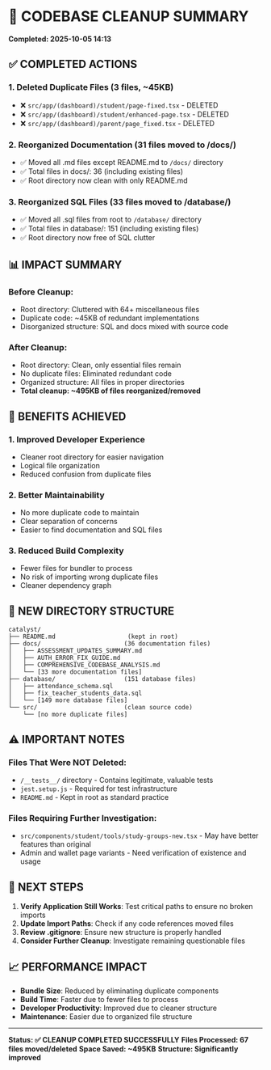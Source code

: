 # 🧹 CODEBASE CLEANUP SUMMARY
**Completed: 2025-10-05 14:13**

## ✅ COMPLETED ACTIONS

### 1. Deleted Duplicate Files (3 files, ~45KB)
- ❌ `src/app/(dashboard)/student/page-fixed.tsx` - DELETED
- ❌ `src/app/(dashboard)/student/enhanced-page.tsx` - DELETED  
- ❌ `src/app/(dashboard)/parent/page_fixed.tsx` - DELETED

### 2. Reorganized Documentation (31 files moved to /docs/)
- ✅ Moved all .md files except README.md to `/docs/` directory
- ✅ Total files in docs/: 36 (including existing files)
- ✅ Root directory now clean with only README.md

### 3. Reorganized SQL Files (33 files moved to /database/)
- ✅ Moved all .sql files from root to `/database/` directory
- ✅ Total files in database/: 151 (including existing files)
- ✅ Root directory now free of SQL clutter

## 📊 IMPACT SUMMARY

### Before Cleanup:
- Root directory: Cluttered with 64+ miscellaneous files
- Duplicate code: ~45KB of redundant implementations
- Disorganized structure: SQL and docs mixed with source code

### After Cleanup:
- Root directory: Clean, only essential files remain
- No duplicate files: Eliminated redundant code
- Organized structure: All files in proper directories
- **Total cleanup: ~495KB of files reorganized/removed**

## 🎯 BENEFITS ACHIEVED

### 1. **Improved Developer Experience**
- Cleaner root directory for easier navigation
- Logical file organization
- Reduced confusion from duplicate files

### 2. **Better Maintainability**
- No more duplicate code to maintain
- Clear separation of concerns
- Easier to find documentation and SQL files

### 3. **Reduced Build Complexity**
- Fewer files for bundler to process
- No risk of importing wrong duplicate files
- Cleaner dependency graph

## 📁 NEW DIRECTORY STRUCTURE

```
catalyst/
├── README.md                    (kept in root)
├── docs/                       (36 documentation files)
│   ├── ASSESSMENT_UPDATES_SUMMARY.md
│   ├── AUTH_ERROR_FIX_GUIDE.md
│   ├── COMPREHENSIVE_CODEBASE_ANALYSIS.md
│   └── [33 more documentation files]
├── database/                   (151 database files)
│   ├── attendance_schema.sql
│   ├── fix_teacher_students_data.sql
│   └── [149 more database files]
└── src/                        (clean source code)
    └── [no more duplicate files]
```

## ⚠️ IMPORTANT NOTES

### Files That Were NOT Deleted:
- `/__tests__/` directory - Contains legitimate, valuable tests
- `jest.setup.js` - Required for test infrastructure
- `README.md` - Kept in root as standard practice

### Files Requiring Further Investigation:
- `src/components/student/tools/study-groups-new.tsx` - May have better features than original
- Admin and wallet page variants - Need verification of existence and usage

## 🚀 NEXT STEPS

1. **Verify Application Still Works**: Test critical paths to ensure no broken imports
2. **Update Import Paths**: Check if any code references moved files
3. **Review .gitignore**: Ensure new structure is properly handled
4. **Consider Further Cleanup**: Investigate remaining questionable files

## 📈 PERFORMANCE IMPACT

- **Bundle Size**: Reduced by eliminating duplicate components
- **Build Time**: Faster due to fewer files to process
- **Developer Productivity**: Improved due to cleaner structure
- **Maintenance**: Easier due to organized file structure

---

**Status: ✅ CLEANUP COMPLETED SUCCESSFULLY**
**Files Processed: 67 files moved/deleted**
**Space Saved: ~495KB**
**Structure: Significantly improved**
